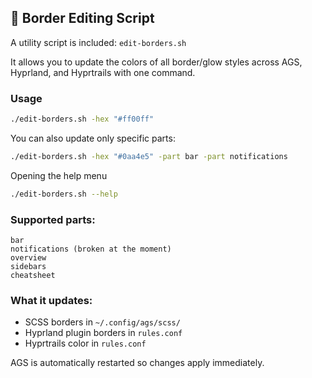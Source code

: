 
## 🔧 Border Editing Script

A utility script is included: `edit-borders.sh`

It allows you to update the colors of all border/glow styles across AGS, Hyprland, and Hyprtrails with one command.

### Usage

```bash
./edit-borders.sh -hex "#ff00ff"
```

You can also update only specific parts:

```bash
./edit-borders.sh -hex "#0aa4e5" -part bar -part notifications
```
Opening the help menu

```bash
./edit-borders.sh --help
```

### Supported parts:
```
bar
notifications (broken at the moment)
overview
sidebars
cheatsheet
```

### What it updates:
- SCSS borders in `~/.config/ags/scss/`
- Hyprland plugin borders in `rules.conf`
- Hyprtrails color in `rules.conf`

AGS is automatically restarted so changes apply immediately.
